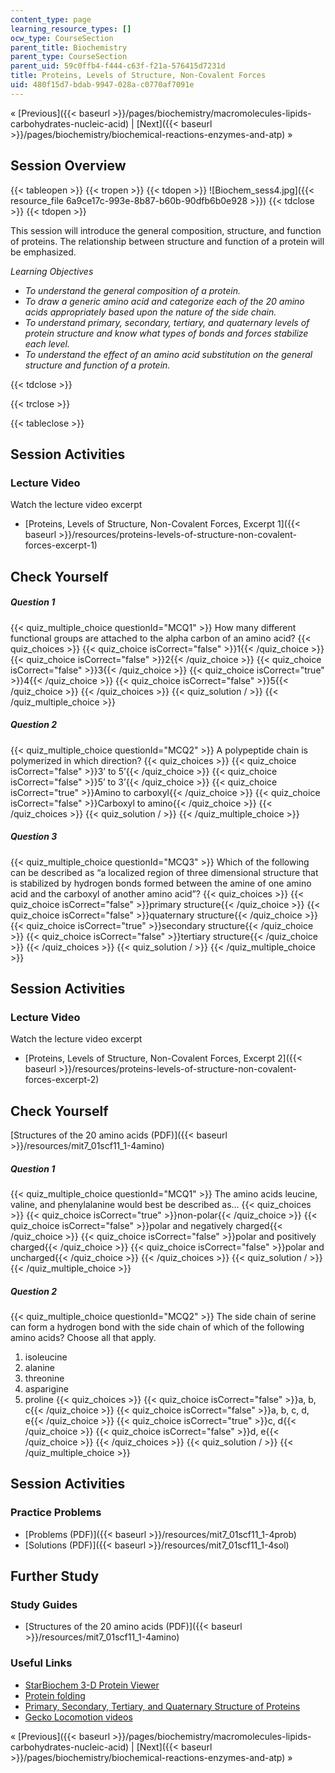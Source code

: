 ```yaml
---
content_type: page
learning_resource_types: []
ocw_type: CourseSection
parent_title: Biochemistry
parent_type: CourseSection
parent_uid: 59c0ffb4-f444-c63f-f21a-576415d7231d
title: Proteins, Levels of Structure, Non-Covalent Forces
uid: 480f15d7-bdab-9947-028a-c0770af7091e
---
```


« [Previous]({{< baseurl >}}/pages/biochemistry/macromolecules-lipids-carbohydrates-nucleic-acid) | [Next]({{< baseurl >}}/pages/biochemistry/biochemical-reactions-enzymes-and-atp) »

Session Overview
----------------

{{< tableopen >}}
{{< tropen >}}
{{< tdopen >}}
![Biochem_sess4.jpg]({{< resource_file 6a9ce17c-993e-8b87-b60b-90dfb6b0e928 >}})
{{< tdclose >}}
{{< tdopen >}}


This session will introduce the general composition, structure, and function of proteins. The relationship between structure and function of a protein will be emphasized.

_Learning Objectives_

*   _To understand the general composition of a protein._
*   _To draw a generic amino acid and categorize each of the 20 amino acids appropriately based upon the nature of the side chain._
*   _To understand primary, secondary, tertiary, and quaternary levels of protein structure and know what types of bonds and forces stabilize each level._
*   _To understand the effect of an amino acid substitution on the general structure and function of a protein._


{{< tdclose >}}

{{< trclose >}}

{{< tableclose >}}

Session Activities
------------------

### Lecture Video

Watch the lecture video excerpt

*   [Proteins, Levels of Structure, Non-Covalent Forces, Excerpt 1]({{< baseurl >}}/resources/proteins-levels-of-structure-non-covalent-forces-excerpt-1)

Check Yourself
--------------

##### Question 1
 {{< quiz_multiple_choice questionId="MCQ1" >}} How many different functional groups are attached to the alpha carbon of an amino acid? {{< quiz_choices >}} {{< quiz_choice isCorrect="false" >}}1{{< /quiz_choice >}} {{< quiz_choice isCorrect="false" >}}2{{< /quiz_choice >}} {{< quiz_choice isCorrect="false" >}}3{{< /quiz_choice >}} {{< quiz_choice isCorrect="true" >}}4{{< /quiz_choice >}} {{< quiz_choice isCorrect="false" >}}5{{< /quiz_choice >}} {{< /quiz_choices >}} {{< quiz_solution / >}} {{< /quiz_multiple_choice >}}
##### Question 2
 {{< quiz_multiple_choice questionId="MCQ2" >}} A polypeptide chain is polymerized in which direction?  {{< quiz_choices >}} {{< quiz_choice isCorrect="false" >}}3’ to 5’{{< /quiz_choice >}} {{< quiz_choice isCorrect="false" >}}5’ to 3’{{< /quiz_choice >}} {{< quiz_choice isCorrect="true" >}}Amino to carboxyl{{< /quiz_choice >}} {{< quiz_choice isCorrect="false" >}}Carboxyl to amino{{< /quiz_choice >}} {{< /quiz_choices >}} {{< quiz_solution / >}} {{< /quiz_multiple_choice >}}
##### Question 3
 {{< quiz_multiple_choice questionId="MCQ3" >}} Which of the following can be described as “a localized region of three dimensional structure that is stabilized by hydrogen bonds formed between the amine of one amino acid and the carboxyl of another amino acid”? {{< quiz_choices >}} {{< quiz_choice isCorrect="false" >}}primary structure{{< /quiz_choice >}} {{< quiz_choice isCorrect="false" >}}quaternary structure{{< /quiz_choice >}} {{< quiz_choice isCorrect="true" >}}secondary structure{{< /quiz_choice >}} {{< quiz_choice isCorrect="false" >}}tertiary structure{{< /quiz_choice >}} {{< /quiz_choices >}} {{< quiz_solution / >}} {{< /quiz_multiple_choice >}}

Session Activities
------------------

### Lecture Video

Watch the lecture video excerpt

*   [Proteins, Levels of Structure, Non-Covalent Forces, Excerpt 2]({{< baseurl >}}/resources/proteins-levels-of-structure-non-covalent-forces-excerpt-2)

Check Yourself
--------------

[Structures of the 20 amino acids (PDF)]({{< baseurl >}}/resources/mit7_01scf11_1-4amino)

##### Question 1
 {{< quiz_multiple_choice questionId="MCQ1" >}} The amino acids leucine, valine, and phenylalanine would best be described as… {{< quiz_choices >}} {{< quiz_choice isCorrect="true" >}}non-polar{{< /quiz_choice >}} {{< quiz_choice isCorrect="false" >}}polar and negatively charged{{< /quiz_choice >}} {{< quiz_choice isCorrect="false" >}}polar and positively charged{{< /quiz_choice >}} {{< quiz_choice isCorrect="false" >}}polar and uncharged{{< /quiz_choice >}} {{< /quiz_choices >}} {{< quiz_solution / >}} {{< /quiz_multiple_choice >}}
##### Question 2
 {{< quiz_multiple_choice questionId="MCQ2" >}} The side chain of serine can form a hydrogen bond with the side chain of which of the following amino acids? Choose all that apply.

1.  isoleucine
2.  alanine
3.  threonine
4.  asparigine
5.  proline {{< quiz_choices >}} {{< quiz_choice isCorrect="false" >}}a, b, c{{< /quiz_choice >}} {{< quiz_choice isCorrect="false" >}}a, b, c, d, e{{< /quiz_choice >}} {{< quiz_choice isCorrect="true" >}}c, d{{< /quiz_choice >}} {{< quiz_choice isCorrect="false" >}}d, e{{< /quiz_choice >}} {{< /quiz_choices >}} {{< quiz_solution / >}} {{< /quiz_multiple_choice >}}

Session Activities
------------------

### Practice Problems

*   [Problems (PDF)]({{< baseurl >}}/resources/mit7_01scf11_1-4prob)
*   [Solutions (PDF)]({{< baseurl >}}/resources/mit7_01scf11_1-4sol)

Further Study
-------------

### Study Guides

*   [Structures of the 20 amino acids (PDF)]({{< baseurl >}}/resources/mit7_01scf11_1-4amino)

### Useful Links

*   [StarBiochem 3-D Protein Viewer](http://web.mit.edu/Star/biochem/)
*   [Protein folding](http://www.youtube.com/watch?v=_xF96sNWnK4&feature=related)
*   [Primary, Secondary, Tertiary, and Quaternary Structure of Proteins](https://www.youtube.com/watch?v=ki9dwhCwMsI)
*   [Gecko Locomotion videos](http://www.berkeley.edu/news/media/releases/2002/09/rfull/home.html)

« [Previous]({{< baseurl >}}/pages/biochemistry/macromolecules-lipids-carbohydrates-nucleic-acid) | [Next]({{< baseurl >}}/pages/biochemistry/biochemical-reactions-enzymes-and-atp) »